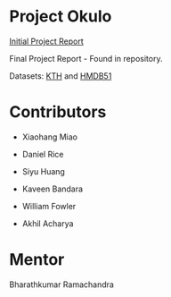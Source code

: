 # Project Okulo

[Initial Project Report](https://docs.google.com/document/d/1eOboKkEVmwukesgAvxXTk3xvwwhf0bA9Am__B7BfNSU)

Final Project Report - Found in repository. 

Datasets: [KTH](http://www.nada.kth.se/cvap/actions/) and [HMDB51](http://serre-lab.clps.brown.edu/resource/hmdb-a-large-human-motion-database/)

# Contributors

- Xiaohang Miao

- Daniel Rice

- Siyu Huang

- Kaveen Bandara

- William Fowler

- Akhil Acharya

# Mentor 

Bharathkumar Ramachandra
